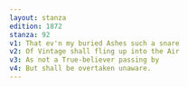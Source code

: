 ```yaml
---
layout: stanza
edition: 1872
stanza: 92
v1: That ev'n my buried Ashes such a snare
v2: Of Vintage shall fling up into the Air
v3: As not a True-believer passing by
v4: But shall be overtaken unaware.
---
```

